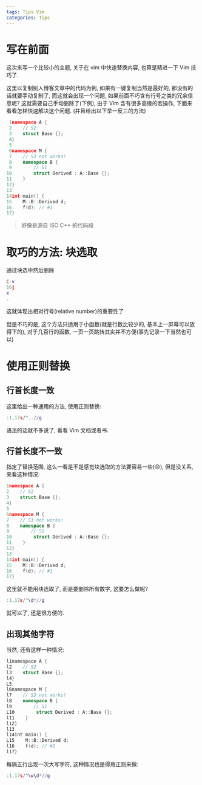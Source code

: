 ```yaml
---
tags: Tips Vim
categories: Tips
---
```


# 写在前面

这次来写一个比较小的主题, 关于在 vim 中快速替换内容, 也算是精进一下 Vim 技巧了. 

这里以复制别人博客文章中的代码为例, 如果有一键复制当然是最好的, 那没有的话就要手动复制了, 而这就会出现一个问题, 如果前面不巧含有行号之类的冗余信息呢? 这就需要自己手动删除了(下例), 由于 Vim 含有很多高级的宏操作, 下面来看看怎样快速解决这个问题. (并且给出以下举一反三的方法)

```cpp
 1namespace A {
 2    // S2
 3    struct Base {};
 4}
 5
 6namespace M {
 7    // S3 not works!
 8    namespace B {
 9        // S1
10        struct Derived : A::Base {};
11    }
12}
13
14int main() {
15    M::B::Derived d;
16    f(d); // #1
17}
```

>   好像是源自 ISO C++ 的代码段

# 取巧的方法: 块选取

通过块选中然后删除

```lua
C-v
16j
x
.
```

这就体现出相对行号(relative number)的重要性了

但是不巧的是, 这个方法只适用于小函数(就是行数比较少的, 基本上一屏幕可以放得下的), 对于几百行的函数, 一页一页跳转其实并不方便(事先记录一下当然也可以)

# 使用正则替换

## 行首长度一致

这里给出一种通用的方法, 使用正则替换:

```lua
:1,17s/^..//g
```

语法的话就不多说了, 看看 Vim 文档或者书. 

## 行首长度不一致

指定了替换范围, 这么一看是不是感觉块选取的方法要容易一些(:cry:), 但是没关系, 来看这种情况:

```cpp
1namespace A {
2    // S2
3    struct Base {};
4}
5
6namespace M {
7    // S3 not works!
8    namespace B {
9        // S1
10        struct Derived : A::Base {};
11    }
12}
13
14int main() {
15    M::B::Derived d;
16    f(d); // #1
17}
```

这里就不能用块选取了, 而是要删除所有数字, 这要怎么做呢?

```lua
:1,17s/^\d*//g
```

就可以了, 还是很方便的. 

## 出现其他字符

当然, 还有这样一种情况:

```cpp
l1namespace A {
l2    // S2
l3    struct Base {};
l4}
L5
l6namespace M {
l7    // S3 not works!
l8    namespace B {
l9        // S1
L10        struct Derived : A::Base {};
l11    }
l12}
l13
l14int main() {
L15    M::B::Derived d;
l16    f(d); // #1
l17}
```

每隔五行出现一次大写字符, 这种情况也是得用正则来做:

```lua
:1,17s/^\w\d*//g
```


